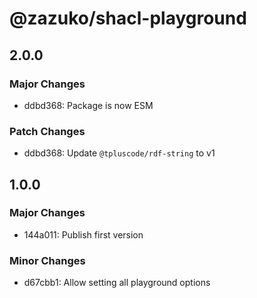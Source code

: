 # @zazuko/shacl-playground

## 2.0.0

### Major Changes

- ddbd368: Package is now ESM

### Patch Changes

- ddbd368: Update `@tpluscode/rdf-string` to v1

## 1.0.0

### Major Changes

- 144a011: Publish first version

### Minor Changes

- d67cbb1: Allow setting all playground options
